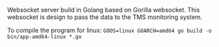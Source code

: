 Websocket server build in Golang based on Gorilla websocket.
This websocket is design to pass the data to the TMS monitoring system.

To compile the program for linux:
`GOOS=linux GOARCH=amd64 go build -o bin/app-amd64-linux *.go`
